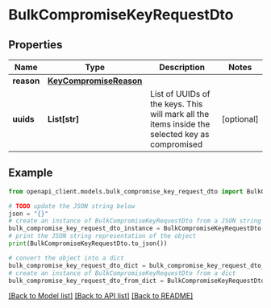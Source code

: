 # BulkCompromiseKeyRequestDto


## Properties

Name | Type | Description | Notes
------------ | ------------- | ------------- | -------------
**reason** | [**KeyCompromiseReason**](KeyCompromiseReason.md) |  | 
**uuids** | **List[str]** | List of UUIDs of the keys. This will mark all the items inside the selected key as compromised | [optional] 

## Example

```python
from openapi_client.models.bulk_compromise_key_request_dto import BulkCompromiseKeyRequestDto

# TODO update the JSON string below
json = "{}"
# create an instance of BulkCompromiseKeyRequestDto from a JSON string
bulk_compromise_key_request_dto_instance = BulkCompromiseKeyRequestDto.from_json(json)
# print the JSON string representation of the object
print(BulkCompromiseKeyRequestDto.to_json())

# convert the object into a dict
bulk_compromise_key_request_dto_dict = bulk_compromise_key_request_dto_instance.to_dict()
# create an instance of BulkCompromiseKeyRequestDto from a dict
bulk_compromise_key_request_dto_from_dict = BulkCompromiseKeyRequestDto.from_dict(bulk_compromise_key_request_dto_dict)
```
[[Back to Model list]](../README.md#documentation-for-models) [[Back to API list]](../README.md#documentation-for-api-endpoints) [[Back to README]](../README.md)


